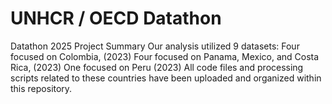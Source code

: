 # UNHCR / OECD Datathon
Datathon 2025 Project Summary
Our analysis utilized 9 datasets: 
Four focused on Colombia, (2023)
Four focused on Panama, Mexico, and Costa Rica, (2023)
One focused on Peru (2023)
All code files and processing scripts related to these countries have been uploaded and organized within this repository.
